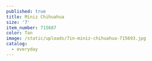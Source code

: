 ```yaml
---
published: true
title: Miniz Chihuahua
size: '7'
item_number: 715687
color: Tan
image: /static/uploads/7in-miniz-chihuahua-715693.jpg
catalog:
  - everyday
---
```


